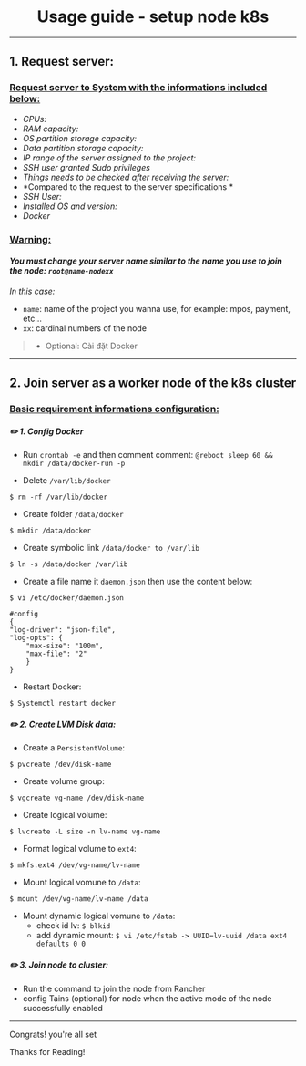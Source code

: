 <h1 align="center"> Usage guide - setup node k8s </h1> 

---

## 1. Request server:
### <ins>Request server to System with the informations included below:</ins>
- *CPUs:*
- *RAM capacity:*
- *OS partition storage capacity:*
- *Data partition storage capacity:*
- *IP range of the server assigned to the project:*
- *SSH user granted Sudo privileges*
- *Things needs to be checked after receiving the server:*
- *Compared to the request to the server specifications *
- *SSH User:*
- *Installed OS and version:*
- *Docker*

### <ins>Warning:</ins>
#### *You must change your server name similar to the name you use to join the node: `root@name-nodexx`*

*In this case:*
- `name`: name of the project you wanna use, for example: mpos, payment, etc...
- `xx`: cardinal numbers of the node
> - Optional: Cài đặt Docker


---


## 2. Join server as a worker node of the k8s cluster
### <ins>Basic requirement informations configuration:</ins>
#### *✏️ 1. Config Docker*

- Run `crontab -e` and then comment comment: `@reboot sleep 60 && mkdir /data/docker-run -p`

- Delete `/var/lib/docker`
```
$ rm -rf /var/lib/docker
```

- Create folder `/data/docker` 
```
$ mkdir /data/docker
```

- Create symbolic link `/data/docker to /var/lib`
```
$ ln -s /data/docker /var/lib
```

- Create a file name it `daemon.json` then use the content below:
```
$ vi /etc/docker/daemon.json

#config
{
"log-driver": "json-file",
"log-opts": {
    "max-size": "100m",
    "max-file": "2"
    }
}
```

- Restart Docker: 
```
$ Systemctl restart docker
```


#### *✏️ 2. Create LVM Disk data:*
- Create a `PersistentVolume`: 
```
$ pvcreate /dev/disk-name
```

- Create volume group: 
```
$ vgcreate vg-name /dev/disk-name
```

- Create logical volume: 
```
$ lvcreate -L size -n lv-name vg-name
```

- Format logical volume to `ext4`: 
```
$ mkfs.ext4 /dev/vg-name/lv-name
```

- Mount logical vomune to `/data`:
```
$ mount /dev/vg-name/lv-name /data
```

- Mount dynamic logical vomune to `/data`:
  - check id lv: `$ blkid`
  - add dynamic mount: `$ vi /etc/fstab -> UUID=lv-uuid /data ext4 defaults 0 0`



#### *✏️ 3. Join node to cluster:*
- Run the command to join the node from Rancher
- config Tains (optional) for node when the active mode of the node successfully enabled

---

Congrats! you're all set

Thanks for Reading!

